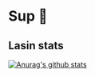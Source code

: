 # Sup 👋

## Lasin stats
[![Anurag's github stats](https://github-readme-stats.vercel.app/api?username=PeturSteinn&show_icons=true&hide_border=true)](https://github.com/anuraghazra/github-readme-stats)

<!--
404447
**PeturSteinn/PeturSteinn** is a ✨ _special_ ✨ repository because its `README.md` (this file) appears on your GitHub profile.

Here are some ideas to get you started:

- 🔭 I’m currently working on ...
- 🌱 I’m currently learning ...
- 👯 I’m looking to collaborate on ...
- 🤔 I’m looking for help with ...
- 💬 Ask me about ...
- 📫 How to reach me: ...
- 😄 Pronouns: ...
- ⚡ Fun fact: ...
-->
